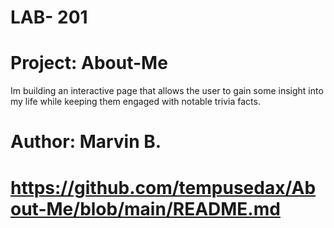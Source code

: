 # LAB- 201

# Project: About-Me
Im building an interactive page that allows the user to gain some insight into my life while keeping them engaged with notable trivia facts.

# Author: Marvin B.

# https://github.com/tempusedax/About-Me/blob/main/README.md






